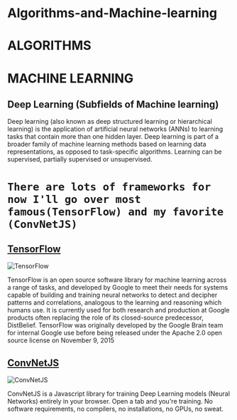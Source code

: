 # Algorithms-and-Machine-learning

# ALGORITHMS


# MACHINE LEARNING

## Deep Learning (Subfields of Machine learning)
Deep learning (also known as deep structured learning or hierarchical learning) is the application of artificial neural networks (ANNs) to learning tasks that contain more than one hidden layer. Deep learning is part of a broader family of machine learning methods based on learning data representations, as opposed to task-specific algorithms. Learning can be supervised, partially supervised or unsupervised.

# ```There are lots of frameworks for now I'll go over most famous(TensorFlow) and my favorite (ConvNetJS)```


## [TensorFlow](https://www.tensorflow.org/)
![TensorFlow](https://upload.wikimedia.org/wikipedia/commons/thumb/a/a4/TensorFlowLogo.png/220px-TensorFlowLogo.png)

TensorFlow is an open source software library for machine learning across a range of tasks, and developed by Google to meet their needs for systems capable of building and training neural networks to detect and decipher patterns and correlations, analogous to the learning and reasoning which humans use. It is currently used for both research and production at Google products often replacing the role of its closed-source predecessor, DistBelief. TensorFlow was originally developed by the Google Brain team for internal Google use before being released under the Apache 2.0 open source license on November 9, 2015


## [ConvNetJS](http://cs.stanford.edu/people/karpathy/convnetjs/)
![ConvNetJS](http://cs.stanford.edu/people/karpathy/convnetjs/logo.png)

ConvNetJS is a Javascript library for training Deep Learning models (Neural Networks) entirely in your browser. Open a tab and you're training. No software requirements, no compilers, no installations, no GPUs, no sweat.
